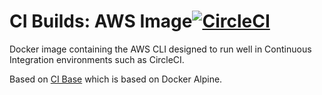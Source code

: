 # CI Builds: AWS Image[![CircleCI](https://circleci.com/gh/PinsterTeam/aws.svg?style=shield)](https://circleci.com/gh/PinsterTeam/aws)

Docker image containing the AWS CLI designed to run well in Continuous Integration environments such as CircleCI.

Based on [CI Base](https://github.com/cibuilds/base) which is based on Docker Alpine.
